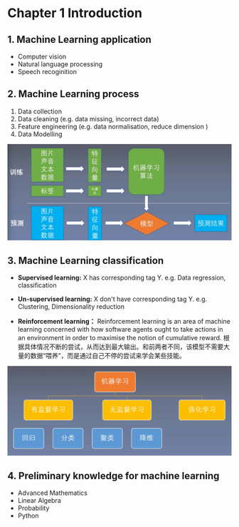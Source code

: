 # Chapter 1 Introduction


## 1. Machine Learning application
* Computer vision
* Natural language processing
* Speech recoginition


## 2. Machine Learning process
1. Data collection
2. Data cleaning (e.g. data missing, incorrect data)
3. Feature engineering (e.g. data normalisation, reduce dimension )
4. Data Modelling 

![image](media/1-1.jpg)

## 3. Machine Learning classification
* **Supervised learning:** X has corresponding tag Y. e.g. Data regression, classification

* **Un-supervised learning:** X don't have corresponding tag Y. e.g. Clustering, Dimensionality reduction

* **Reinforcement learning：** Reinforcement learning is an area of machine learning concerned with how software agents ought to take actions in an environment in order to maximise the notion of cumulative reward. 根据具体情况不断的尝试，从而达到最大输出。和前两者不同，该模型不需要大量的数据“喂养”，而是通过自己不停的尝试来学会某些技能。


![image](media/1-2.jpg)

## 4. Preliminary knowledge for machine learning
* Advanced Mathematics
* Linear Algebra 
* Probability
* Python
